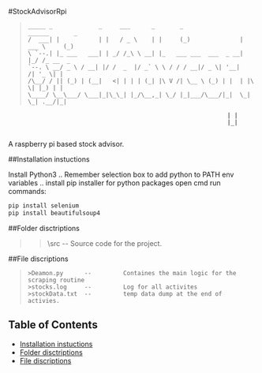 #StockAdvisorRpi
> ```                                                             
> _____ _             _     ___      _       _               ______       _ 
>/  ___| |           | |   / _ \    | |     (_)              | ___ \     (_)
>\ `--.| |_ ___   ___| | _/ /_\ \ __| |_   ___ ___  ___  _ __| |_/ /_ __  _ 
> `--. \ __/ _ \ / __| |/ /  _  |/ _` \ \ / / / __|/ _ \| '__|    /| '_ \| |
>/\__/ / || (_) | (__|   <| | | | (_| |\ V /| \__ \ (_) | |  | |\ \| |_) | |
>\____/ \__\___/ \___|_|\_\_| |_/\__,_| \_/ |_|___/\___/|_|  \_| \_| .__/|_|
                                                                  | |      
                                                                  |_|      
> ```                                                                          
A raspberry pi based stock advisor.


##Installation instuctions       

Install Python3
	.. Remember selection box to add python to PATH env variables
	..	install pip installer for python packages
open cmd
run commands:
```bash
pip install selenium
pip install beautifulsoup4
```

##Folder disctriptions    
>> \src 		 --			Source code for the project.


##File discriptions       
> ``` 
>>Deamon.py      -- 		Containes the main logic for the scraping routine
>>stocks.log     -- 		Log for all activites
>>stockData.txt  --			temp data dump at the end of activies. 
> ``` 



## Table of Contents
* [Installation instuctions](#installationinstuctions)
* [Folder disctriptions](#folderdisctriptions)
* [File discriptions](#filediscriptions)
